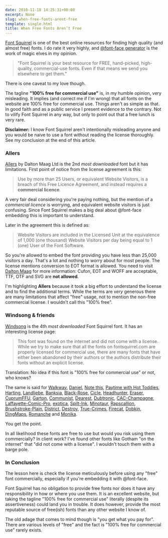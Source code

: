 ```yaml
---
date: 2010-11-18 14:25:31+00:00
excerpt: None
slug: when-free-fonts-arent-free
template: single.html
title: When Free Fonts Aren’t Free
---
```


[Font Squirrel](http://www.fontsquirrel.com) is one of the best online resources for finding high quality (and almost free) fonts. I do rate it very highly, and [@font-face generator](http://www.fontsquirrel.com/fontface/generator) is the work of magic elves in my opinion.

> "Font Squirrel is your best resource for FREE, hand-picked, high-quality, commercial-use fonts. Even if that means we send you elsewhere to get them."

There is one caveat to my love though.

The tagline **"100% free for commercial use"** is, in my humble opinion, very misleading. It implies (and correct me if I'm wrong) that all fonts on the website are 100% free for commercial use. Things aren't as simple as that. In good faith and as a public service I present evidence to the contrary. Not to vilify Font Squirrel in any way, but only to point out that a free lunch is very rare.

**Disclaimer:** I know Font Squirrel aren't intentionally misleading anyone and you would be naive to use a font without reading the license thoroughly. See my conclusion at the end of this article.

### Allers

[Allers](http://www.fontsquirrel.com/fonts/Aller) by Dalton Maag Ltd is the 2nd _most downloaded_ font but it has limitations. First point of notice from the license agreement is this:

> Use by more than 25 Users, or equivalent Website Visitors, is a breach of this Free Licence Agreement, and instead requires a **commercial licence**.

A very fair deal considering you're paying nothing, but the mention of a _commercial licence_ is worrying, and equivalent website visitors is just confusing. Since Font Squirrel makes a big deal about @font-face embedding this is important to understand.

Later in the agreement this is defined as:

> Website Visitors are included in the Licensed Unit at the equivalence of 1,000 (one thousand) Website Visitors per day being equal to 1 (one) User of the Font Software.

So you're allowed to embed the font providing you have less than 25,000 visitors a day. That's a lot and nothing to worry about for most people. The license mentions conversion to EOT format is allowed. You need to visit [Dalton Maag](http://www.daltonmaag.com/about/web_embedding_faq.html) for more information: Cufon, EOT and WOFF are acceptable, TTF, OTF and SVG are **not allowed**.

I'm highlighting **Allers** because it took a big effort to understand the license and to find the additional terms. While the terms are _very_ generous there are many limitations that affect "free" usage, not to mention the non-free commercial license. I wouldn't call this "100% free".

### Windsong & friends

[Windsong](http://www.fontsquirrel.com/license/Windsong) is the 4th _most downloaded_ Font Squirrel font. It has an interesting license page:

> This font was found on the internet and did not come with a license. While we try to make sure that all the fonts on fontsquirrel.com are properly licensed for commercial use, there are many fonts that have either been abandoned by their authors or the authors distribute their fonts without an explicit license.

Translation: No idea if this font is "100% free for commercial use" or not, who knows?

The same is said for [Walkway](http://www.fontsquirrel.com/license/Walkway), [Daniel](http://www.fontsquirrel.com/license/Daniel), [Note this](http://www.fontsquirrel.com/fonts/Note-this), [Paytime with Hot Toddies](http://www.fontsquirrel.com/fonts/Playtime-With-Hot-Toddies), [Harting](http://www.fontsquirrel.com/fonts/Harting), [Landliebe](http://www.fontsquirrel.com/fonts/Landliebe), [Banksia](http://www.fontsquirrel.com/fonts/Banksia), [Black-Rose](http://www.fontsquirrel.com/fonts/Black-Rose), [Cicle](http://www.fontsquirrel.com/fonts/Cicle), [Headhunter](http://www.fontsquirrel.com/fonts/Headhunter), [Eraser](http://www.fontsquirrel.com/fonts/Eraser), [CuprumFFU](http://www.fontsquirrel.com/fonts/CuprumFFU ), [Garton](http://www.fontsquirrel.com/fonts/Garton), [Communist](http://www.fontsquirrel.com/fonts/Communist), [Dearest](http://www.fontsquirrel.com/fonts/Dearest), [Dubtronic](http://www.fontsquirrel.com/fonts/Dubtronic), [CAC-Champagne](http://www.fontsquirrel.com/fonts/CAC-Champagne), [Laffayette-Comic-Pro](http://www.fontsquirrel.com/fonts/Laffayette-Comic-Pro), [exotica](http://www.fontsquirrel.com/fonts/exotica ), [Spilt-Ink](http://www.fontsquirrel.com/fonts/Spilt-Ink), [Minotaur](http://www.fontsquirrel.com/fonts/Minotaur ), [Rapscallion](http://www.fontsquirrel.com/fonts/Rapscallion), [Brushstroke-Plain](http://www.fontsquirrel.com/fonts/Brushstroke-Plain), [District](http://www.fontsquirrel.com/fonts/District), [Destroy](http://www.fontsquirrel.com/fonts/Destroy), [True-Crimes](http://www.fontsquirrel.com/fonts/True-Crimes), [Firecat](http://www.fontsquirrel.com/fonts/Firecat), [Dobkin](http://www.fontsquirrel.com/fonts/Dobkin), [DingMaps](http://www.fontsquirrel.com/fonts/DingMaps), [Romanche](http://www.fontsquirrel.com/fonts/Romanche) and [Monika](http://www.fontsquirrel.com/license/Monika).

You get the point.

In all likelihood these fonts are free to use but would you risk using them commercially? In client work? I've found other fonts like Gotham "on the internet" that "did not come with a license". I wouldn't touch them with a barge pole.

### In Conclusion

The lesson here is check the license meticulously before using any "free" font commercially, especially if you're embedding it with @font-face.

Font Squirrel has no obligation to provide free fonts nor does it have any responsibility in how or where you use them. It is an excellent website, but taking the tagline "100% free for commercial use" literally (despite its assertiveness) could land you in trouble. It does however, provide the most reputable source of free(ish) fonts than any other website I know of.

The old adage that comes to mind though is "you get what you pay for". There are various levels of "free" and the fact is "100% free for commercial use" rarely exists.
